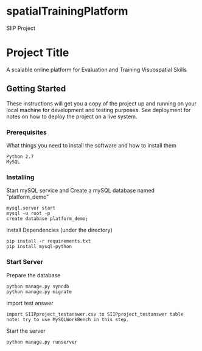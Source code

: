 # spatialTrainingPlatform
SIIP Project
# Project Title

A scalable online platform for Evaluation and Training Visuospatial Skills

## Getting Started

These instructions will get you a copy of the project up and running on your local machine for development and testing purposes. See deployment for notes on how to deploy the project on a live system.

### Prerequisites

What things you need to install the software and how to install them

```
Python 2.7
MySQL
```

### Installing

Start mySQL service and Create a mySQL database named "platform_demo"

```
mysql.server start
mysql -u root -p
create database platform_demo;
```
Install Dependencies (under the directory)
```
pip install -r requirements.txt
pip install mysql-python
```
### Start Server

Prepare the database
```
python manage.py syncdb
python manage.py migrate
```
import test answer
```
import SIIPproject_testanswer.csv to SIIPproject_testanswer table
note: try to use MySQLWorkBench in this step.
```
Start the server
```
python manage.py runserver
```

